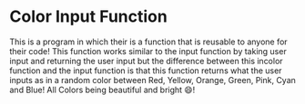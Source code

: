 # Color Input Function
This is a program in which their is a function that is reusable to anyone for their code!
This function works similar to the input function by taking user input and returning the user input but the difference between this incolor function and the input function is that this function returns what the user inputs as in a random color between Red, Yellow, Orange, Green, Pink, Cyan and Blue! All Colors being beautiful and bright 😄!
